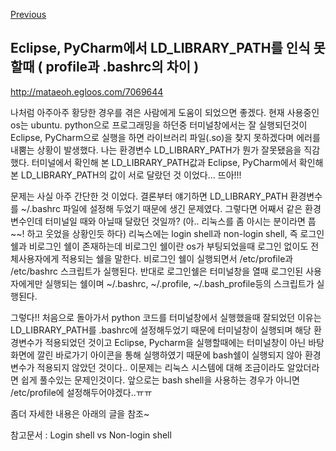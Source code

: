 [Previous](..)
## Eclipse, PyCharm에서 LD_LIBRARY_PATH를 인식 못할때 ( profile과 .bashrc의 차이 ) 
http://mataeoh.egloos.com/7069644

나처럼 아주아주 황당한 경우를 겪은 사람에게 도움이 되었으면 좋겠다.
현재 사용중인 os는 ubuntu.
python으로 프로그래밍을 하던중 터미널창에서는 잘 실행되던것이 Eclipse, PyCharm으로 실행을 하면 라이브러리 파일(.so)을 찾지 못하겠다며 에러를 내뿜는 상황이 발생했다.
나는 환경변수 LD_LIBRARY_PATH가 뭔가 잘못됐음을 직감했다.
터미널에서 확인해 본 LD_LIBRARY_PATH값과 Eclipse, PyCharm에서 확인해본 LD_LIBRARY_PATH의 값이 서로 달랐던 것 이었다... 뜨아!!!

문제는 사실 아주 간단한 것 이었다. 결론부터 얘기하면 LD_LIBRARY_PATH 환경변수를 ~/.bashrc 파일에 설정해 두었기 때문에 생긴 문제였다.
그렇다면 어째서 같은 환경변수인데 터미널일 때와 아닐때 달랐던 것일까? (아.. 리눅스를 좀 아시는 분이라면 풉~~! 하고 웃었을 상황인듯 하다)
리눅스에는 login shell과 non-login shell, 즉 로그인쉘과 비로그인 쉘이 존재하는데 비로그인 쉘이란 os가 부팅되었을때 로그인 없이도 전체사용자에게 적용되는 쉘을 말한다. 비로그인 쉘이 실행되면서 /etc/profile과 /etc/bashrc 스크립트가 실행된다.
반대로 로그인쉘은 터미널창을 열때 로그인된 사용자에게만 실행되는 쉘이며 ~/.bashrc, ~/.profile, ~/.bash_profile등의 스크립트가 실행된다.

그렇다!! 처음으로 돌아가서 python 코드를 터미널창에서 실행했을때 잘되었던 이유는 LD_LIBRARY_PATH를 .bashrc에 설정해두었기 때문에 터미널창이 실행되며 해당 환경변수가 적용되었던 것이고 Eclipse, Pycharm을 실행할때에는 터미널창이 아닌 바탕화면에 깔린 바로가기 아이콘을 통해 실행하였기 때문에 bash쉘이 실행되지 않아 환경변수가 적용되지 않았던 것이다..
이문제는 리눅스 시스템에 대해 조금이라도 알았더라면 쉽게 풀수있는 문제인것이다.
앞으로는 bash shell을 사용하는 경우가 아니면 /etc/profile에 설정해두어야겠다..ㅠㅠ

좀더 자세한 내용은 아래의 글을 참조~

참고문서 : Login shell vs Non-login shell